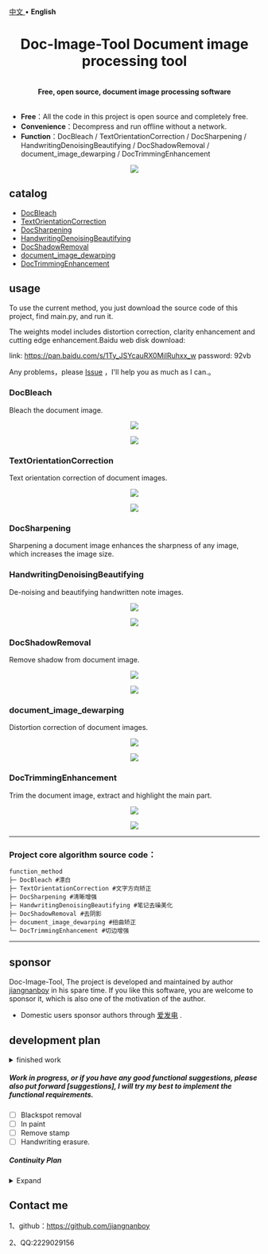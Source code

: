 <p align="left">
    <a href="README.md">
        中文
    </a>
    <span> • </span>
    <span>
        <b>English</b>
    </span>
</p>

<h1 align="center">Doc-Image-Tool Document image processing tool</h1>
<br>
<div align="center">
  <strong>Free, open source, document image processing software</strong><br>
</div><br>

- **Free**：All the code in this project is open source and completely free.
- **Convenience**：Decompress and run offline without a network.
- **Function**：DocBleach / TextOrientationCorrection / DocSharpening / HandwritingDenoisingBeautifying / DocShadowRemoval / document_image_dewarping / DocTrimmingEnhancement

<p align="center"><img src="imgs/main.png"></p>

## catalog

- [DocBleach](#DocBleach)
- [TextOrientationCorrection](#TextOrientationCorrection)
- [DocSharpening](#DocSharpening)
- [HandwritingDenoisingBeautifying](#HandwritingDenoisingBeautifying)
- [DocShadowRemoval](#DocShadowRemoval)
- [document_image_dewarping](#document_image_dewarping)
- [DocTrimmingEnhancement](#DocTrimmingEnhancement)

## usage

To use the current method, you just download the source code of this project, find main.py, and run it.

The weights model includes distortion correction, clarity enhancement and cutting edge enhancement.Baidu web disk download:

link: https://pan.baidu.com/s/1Ty_JSYcauRX0MiIRuhxx_w  password: 92vb

Any problems，please [Issue](https://github.com/jiangnanboy/Doc-Image-Tool/issues) ，I'll help you as much as I can.。

### DocBleach
Bleach the document image.

<p align="center"><img src="imgs/漂白_raw.png"></p>

<p align="center"><img src="imgs/漂白_result.png"></p>

### TextOrientationCorrection
Text orientation correction of document images.

<p align="center"><img src="imgs/文字方向_raw.png"></p>

<p align="center"><img src="imgs/文字方向_result.png"></p>

### DocSharpening
Sharpening a document image enhances the sharpness of any image, which increases the image size.

### HandwritingDenoisingBeautifying
De-noising and beautifying handwritten note images.

<p align="center"><img src="imgs/去噪美化_raw.png"></p>

<p align="center"><img src="imgs/去噪美化_result.png"></p>

### DocShadowRemoval
Remove shadow from document image.

<p align="center"><img src="imgs/去阴影_raw.png"></p>

<p align="center"><img src="imgs/去阴影_result.png"></p>

### document_image_dewarping
Distortion correction of document images.

<p align="center"><img src="imgs/扭曲矫正_raw.png"></p>

<p align="center"><img src="imgs/扭曲矫正_result.png"></p>

### DocTrimmingEnhancement
Trim the document image, extract and highlight the main part.

<p align="center"><img src="imgs/切边_raw.png"></p>

<p align="center"><img src="imgs/切边_result.png"></p>

---

### Project core algorithm source code：

```
function_method
├─ DocBleach #漂白
├─ TextOrientationCorrection #文字方向矫正
├─ DocSharpening #清晰增强
├─ HandwritingDenoisingBeautifying #笔记去噪美化
├─ DocShadowRemoval #去阴影
├─ document_image_dewarping #扭曲矫正
└─ DocTrimmingEnhancement #切边增强

```
---

## sponsor

Doc-Image-Tool, The project is developed and maintained by author [jiangnanboy](https://github.com/jiangnanboy) in his spare time. If you like this software, you are welcome to sponsor it, which is also one of the motivation of the author.

- Domestic users sponsor authors through [爱发电](https://afdian.com/a/jiangnanboy) .

## development plan

<details>
<summary>finished work</summary>

- DocBleach
- TextOrientationCorrection
- DocSharpening
- HandwritingDenoisingBeautifying
- DocShadowRemoval
- document_image_dewarping
- DocTrimmingEnhancement

</details>

##### Work in progress, or if you have any good functional suggestions, please also put forward [suggestions], I will try my best to implement the functional requirements.

- [ ] Blackspot removal
- [ ] In paint 
- [ ] Remove stamp
- [ ] Handwriting erasure.

##### Continuity Plan

<details>
<summary>Expand</summary>

The following are some of the future ongoing plans.

- [ ] Reconstructs software interface
- [ ] Add more document image processing capabilities
- [ ] Added the OCR function
- [ ] Added table recognition function
- [ ] Added document image multimodal question answering function

</details>


## Contact me

1、github：https://github.com/jiangnanboy

2、QQ:2229029156
